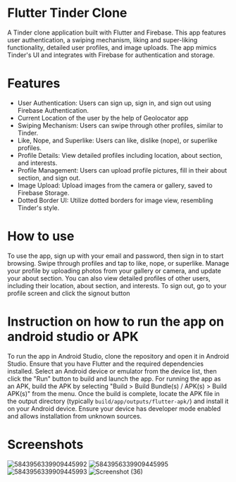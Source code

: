 # Flutter Tinder Clone
A Tinder clone application built with Flutter and Firebase. 
This app features user authentication, a swiping mechanism, liking and super-liking functionality, detailed user profiles, and image uploads. 
The app mimics Tinder's UI and integrates with Firebase for authentication and storage.

# Features
- User Authentication: Users can sign up, sign in, and sign out using Firebase Authentication.
- Current Location of the user by the help of Geolocator app
- Swiping Mechanism: Users can swipe through other profiles, similar to Tinder.
- Like, Nope, and Superlike: Users can like, dislike (nope), or superlike profiles.
- Profile Details: View detailed profiles including location, about section, and interests.
- Profile Management: Users can upload profile pictures, fill in their about section, and sign out.
- Image Upload: Upload images from the camera or gallery, saved to Firebase Storage.
- Dotted Border UI: Utilize dotted borders for image view, resembling Tinder's style.

# How to use
To use the app, sign up with your email and password, then sign in to start browsing. 
Swipe through profiles and tap to like, nope, or superlike. 
Manage your profile by uploading photos from your gallery or camera, and update your about section. You can also view detailed profiles of other users, including their location, about section, and interests. 
To sign out, go to your profile screen and click the signout button

# Instruction on how to run the app on android studio or APK
To run the app in Android Studio, clone the repository and open it in Android Studio. Ensure that you have Flutter and the required dependencies installed. Select an Android device or emulator from the device list, then click the "Run" button to build and launch the app. For running the app as an APK, build the APK by selecting "Build > Build Bundle(s) / APK(s) > Build APK(s)" from the menu. Once the build is complete, locate the APK file in the output directory (typically `build/app/outputs/flutter-apk/`) and install it on your Android device. Ensure your device has developer mode enabled and allows installation from unknown sources.

# Screenshots
![5843956339909445992](https://github.com/user-attachments/assets/00934195-41b9-4fd9-8e0d-55b20c7c84c8)
![5843956339909445995](https://github.com/user-attachments/assets/c2ede870-1a72-4615-9db3-4f05bdae623e)
![5843956339909445993](https://github.com/user-attachments/assets/3f648ebe-5826-4b54-bb4a-e9d178bb165b)
![Screenshot (36)](https://github.com/user-attachments/assets/a7300b5b-673c-4493-a71a-83dd8e67e31f)

